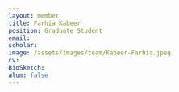```yaml
---
layout: member
title: Farhia Kabeer
position: Graduate Student
email: 
scholar: 
image: /assets/images/team/Kabeer-Farhia.jpeg
cv: 
BioSketch: 
alum: false
---
```

